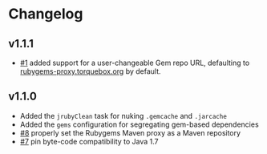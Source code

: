 # Changelog


## v1.1.1

 * [#1](https://github.com/rtyler/jruby-gradle-plugin/issues/1) added support
   for a user-changeable Gem repo URL, defaulting to
   [rubygems-proxy.torquebox.org](http://rubygems-proxy.torquebox.org) by
   default.


## v1.1.0

 * Added the `jrubyClean` task for nuking `.gemcache` and `.jarcache`
 * Added the `gems` configuration for segregating gem-based dependencies
 * [#8](https://github.com/rtyler/jruby-gradle-plugin/issues/8) properly set
   the Rubygems Maven proxy as a Maven repository
 * [#7](https://github.com/rtyler/jruby-gradle-plugin/issues/7) pin byte-code
   compatibility to Java 1.7
